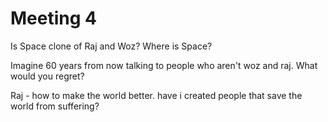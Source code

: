 # Meeting 4

Is Space clone of Raj and Woz? Where is Space?

Imagine 60 years from now talking to people who aren't woz and raj. What would you regret?


Raj - how to make the world better. have i created people that save the world from suffering?
